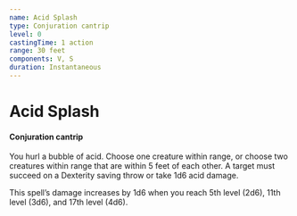 ```yaml
---
name: Acid Splash
type: Conjuration cantrip
level: 0
castingTime: 1 action
range: 30 feet
components: V, S
duration: Instantaneous
---
```


# Acid Splash

#### Conjuration cantrip

You hurl a bubble of acid. Choose one creature within range, or choose two creatures within range that are within 5 feet of each other. A target must succeed on a Dexterity saving throw or take 1d6 acid damage.

This spell’s damage increases by 1d6 when you reach 5th level (2d6), 11th level (3d6), and 17th level (4d6).
